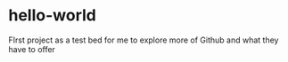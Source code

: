# hello-world
FIrst project as a test bed for me to explore more of Github and what they have to offer
